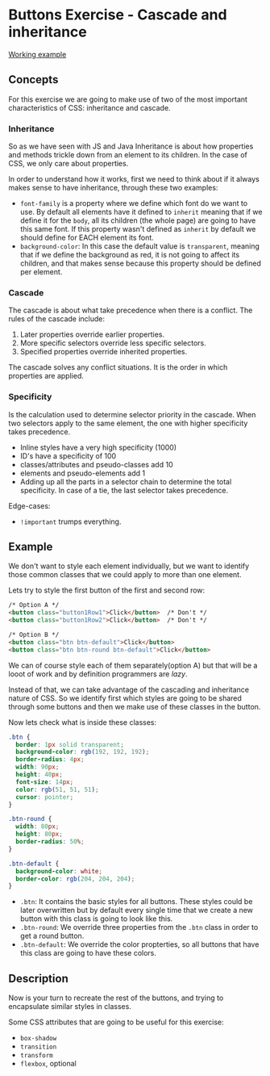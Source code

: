 # Buttons Exercise - Cascade and inheritance

[Working example](https://yhabib.github.io/UI_Exercises/styledButton/index.html)

## Concepts
For this exercise we are going to make use of two of the most important characteristics of CSS: inheritance and cascade.

### Inheritance
So as we have seen with JS and Java Inheritance is about how properties and methods trickle down from an element to its children. In the case of CSS, we only care about properties.

In order to understand how it works, first we need to think about if it always makes sense to have inheritance, through these two examples:
* `font-family` is a property where we define which font do we want to use. By default all elements have it defined to `inherit` meaning that if we define it for the `body`, all its children (the whole page) are going to have this same font. If this property wasn't defined as `inherit` by default we should define for EACH element its font. 
* `background-color`: In this case the default value is `transparent`, meaning that if we define the background as red, it is not going to affect its children, and that makes sense because this property should be defined per element.


### Cascade
The cascade is about what take precedence when there is a conflict. The rules of the cascade include:

1. Later properties override earlier properties.
2. More specific selectors override less specific selectors.
3. Specified properties override inherited properties.

The cascade solves any conflict situations. It is the order in which properties are applied.


### Specificity
Is the calculation used to determine selector priority in the cascade. When two selectors apply to the same element, the one with higher specificity takes precedence.

* Inline styles have a very high specificity (1000)
* ID's have a specificity of 100
* classes/attributes and pseudo-classes add 10
* elements and pseudo-elements add 1
* Adding up all the parts in a selector chain to determine the total specificity. In case of a tie, the last selector takes precedence.

Edge-cases:
* `!important` trumps everything. 


## Example
We don't want to style each element individually, but we want to identify those common classes that we could apply to more than one element.

Lets try to style the first button of the first and second row:
```html
/* Option A */
<button class="button1Row1">Click</button>  /* Don't */
<button class="button1Row2">Click</button>  /* Don't */

/* Option B */
<button class="btn btn-default">Click</button>
<button class="btn btn-round btn-default">Click</button>
```
We can of course style each of them separately(option A) but that will be a looot of work and by definition programmers are *lazy*.

Instead of that, we can take advantage of the cascading and inheritance nature of CSS. So we identify first which styles are going to be shared through some buttons and then we make use of these classes in the button.

Now lets check what is inside these classes:

```css
.btn {
  border: 1px solid transparent;
  background-color: rgb(192, 192, 192);
  border-radius: 4px;
  width: 90px;
  height: 40px;
  font-size: 14px;
  color: rgb(51, 51, 51);
  cursor: pointer;
}

.btn-round {
  width: 80px;
  height: 80px;
  border-radius: 50%;
}

.btn-default {
  background-color: white;
  border-color: rgb(204, 204, 204);
}
```
* `.btn`: It contains the basic styles for all buttons. These styles could be later overwritten but by default every single time that we create a new button with this class is going to look like this.
* `.btn-round`: We override three properties from the `.btn` class in order to get a round button.
* `.btn-default`: We override the color propterties, so all buttons that have this class are going to have these colors.

## Description
Now is your turn to recreate the rest of the buttons, and trying to encapsulate similar styles in classes.

Some CSS attributes that are going to be useful for this exercise:
* `box-shadow`
* `transition`
* `transform`
* `flexbox`, optional